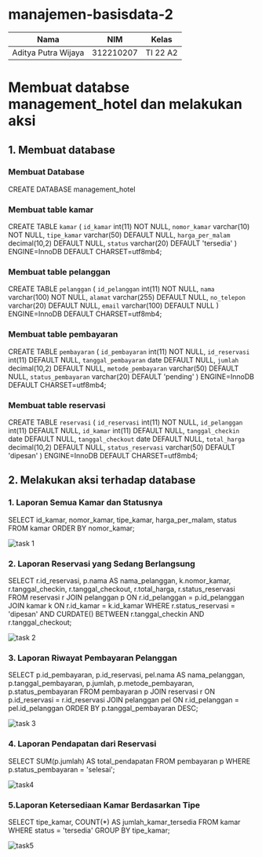 # manajemen-basisdata-2


|Nama | NIM | Kelas |
|-|-|-|
|Aditya Putra Wijaya | 312210207 | TI 22 A2 |

# Membuat databse management_hotel dan melakukan aksi
## 1. Membuat database

### Membuat Database

CREATE DATABASE management_hotel

### Membuat table kamar

CREATE TABLE `kamar` (
  `id_kamar` int(11) NOT NULL,
  `nomor_kamar` varchar(10) NOT NULL,
  `tipe_kamar` varchar(50) DEFAULT NULL,
  `harga_per_malam` decimal(10,2) DEFAULT NULL,
  `status` varchar(20) DEFAULT 'tersedia'
) ENGINE=InnoDB DEFAULT CHARSET=utf8mb4;

### Membuat table pelanggan

CREATE TABLE `pelanggan` (
  `id_pelanggan` int(11) NOT NULL,
  `nama` varchar(100) NOT NULL,
  `alamat` varchar(255) DEFAULT NULL,
  `no_telepon` varchar(20) DEFAULT NULL,
  `email` varchar(100) DEFAULT NULL
) ENGINE=InnoDB DEFAULT CHARSET=utf8mb4;

### Membuat table pembayaran

CREATE TABLE `pembayaran` (
  `id_pembayaran` int(11) NOT NULL,
  `id_reservasi` int(11) DEFAULT NULL,
  `tanggal_pembayaran` date DEFAULT NULL,
  `jumlah` decimal(10,2) DEFAULT NULL,
  `metode_pembayaran` varchar(50) DEFAULT NULL,
  `status_pembayaran` varchar(20) DEFAULT 'pending'
) ENGINE=InnoDB DEFAULT CHARSET=utf8mb4;

### Membuat table reservasi

CREATE TABLE `reservasi` (
  `id_reservasi` int(11) NOT NULL,
  `id_pelanggan` int(11) DEFAULT NULL,
  `id_kamar` int(11) DEFAULT NULL,
  `tanggal_checkin` date DEFAULT NULL,
  `tanggal_checkout` date DEFAULT NULL,
  `total_harga` decimal(10,2) DEFAULT NULL,
  `status_reservasi` varchar(50) DEFAULT 'dipesan'
) ENGINE=InnoDB DEFAULT CHARSET=utf8mb4;


## 2. Melakukan aksi terhadap database
### 1. Laporan Semua Kamar dan Statusnya

SELECT id_kamar, nomor_kamar, tipe_kamar, harga_per_malam, status
FROM kamar
ORDER BY nomor_kamar;

![task 1](https://github.com/user-attachments/assets/f87a3356-5163-42dc-acfc-2ac5d9d3e10f)

### 2. Laporan Reservasi yang Sedang Berlangsung

SELECT r.id_reservasi, p.nama AS nama_pelanggan, k.nomor_kamar, r.tanggal_checkin,
r.tanggal_checkout, r.total_harga, r.status_reservasi
FROM reservasi r
JOIN pelanggan p ON r.id_pelanggan = p.id_pelanggan
JOIN kamar k ON r.id_kamar = k.id_kamar
WHERE r.status_reservasi = 'dipesan' AND CURDATE() BETWEEN r.tanggal_checkin AND
r.tanggal_checkout;

![task 2](https://github.com/user-attachments/assets/5f61bf39-cfb6-4d13-922c-dd069a6642b2)

### 3. Laporan Riwayat Pembayaran Pelanggan

SELECT p.id_pembayaran, p.id_reservasi, pel.nama AS nama_pelanggan,
p.tanggal_pembayaran, p.jumlah, p.metode_pembayaran, p.status_pembayaran
FROM pembayaran p
JOIN reservasi r ON p.id_reservasi = r.id_reservasi
JOIN pelanggan pel ON r.id_pelanggan = pel.id_pelanggan
ORDER BY p.tanggal_pembayaran DESC;

![task 3](https://github.com/user-attachments/assets/00905c54-f90c-4720-acca-ce47f1159882)

### 4. Laporan Pendapatan dari Reservasi

SELECT SUM(p.jumlah) AS total_pendapatan
FROM pembayaran p
WHERE p.status_pembayaran = 'selesai';

![task4](https://github.com/user-attachments/assets/60727132-273f-472e-a0ae-918a01c8870e)

### 5.Laporan Ketersediaan Kamar Berdasarkan Tipe

SELECT tipe_kamar, COUNT(*) AS jumlah_kamar_tersedia
FROM kamar
WHERE status = 'tersedia'
GROUP BY tipe_kamar;

![task5](https://github.com/user-attachments/assets/4b5c4f1c-900a-4955-854f-8c57ef753712)
